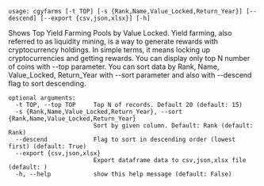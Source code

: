 ```
usage: cgyfarms [-t TOP] [-s {Rank,Name,Value_Locked,Return_Year}] [--descend] [--export {csv,json,xlsx}] [-h]
```

Shows Top Yield Farming Pools by Value Locked. Yield farming, also referred to as liquidity mining, is a way to generate rewards with cryptocurrency
holdings. In simple terms, it means locking up cryptocurrencies and getting rewards. You can display only top N number of coins with --top parameter.
You can sort data by Rank, Name, Value_Locked, Return_Year with --sort parameter and also with --descend flag to sort descending.

```
optional arguments:
  -t TOP, --top TOP     Top N of records. Default 20 (default: 15)
  -s {Rank,Name,Value_Locked,Return_Year}, --sort {Rank,Name,Value_Locked,Return_Year}
                        Sort by given column. Default: Rank (default: Rank)
  --descend             Flag to sort in descending order (lowest first) (default: True)
  --export {csv,json,xlsx}
                        Export dataframe data to csv,json,xlsx file (default: )
  -h, --help            show this help message (default: False)
```
